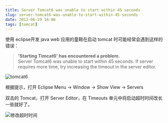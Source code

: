 ```yaml
---
title: Server Tomcat6 was unable to start within 45 seconds
slug: server-tomcat6-was-unable-to-start-within-45-seconds
date: 2012-06-29 16:06
tags: [tomcat]
---
```


使用 eclipse开发 java web 应用的童鞋在启动 tomcat 时可能经常会遇到这样的错误：

> **'Starting Timcat6' has encountered a problem.**  
> Server Tomcat6 was unable to start within 45 seconds. If server requires more 
> time, try increasing the timeout in the server editor.

![tomcat6](http://pic.yupoo.com/greatghoul_v/C4Pe1W2O/whr5s.png)

根据提示，打开 Eclipse Menu -> Window -> Show View -> Servers

双击的 Tomcat，打开 Server Editor，在 Timeouts 单元中将启动超时时间改长一些就好了。

![修改超时时间](http://pic.yupoo.com/greatghoul_v/C4Ps4QdC/WVEUS.png)
